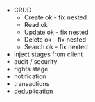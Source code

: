  - CRUD
   - Create ok - fix nested
   - Read ok
   - Update ok - fix nested
   - Delete ok - fix nested
   - Search ok - fix nexted
 - inject stages from client
 - audit / security
 - rights stage
 - notification
 - transactions
 - deduplication
